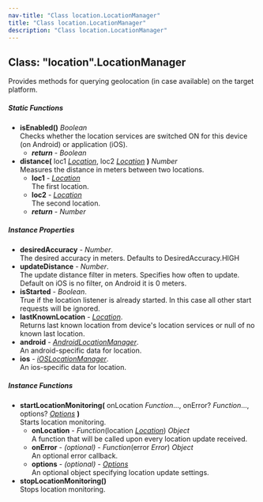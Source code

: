 ```yaml
---
nav-title: "Class location.LocationManager"
title: "Class location.LocationManager"
description: "Class location.LocationManager"
---
```

## Class: "location".LocationManager  
Provides methods for querying geolocation (in case available) on the target platform.

##### Static Functions
 - **isEnabled()** _Boolean_  
     Checks whether the location services are switched ON for this device (on Android) or application (iOS).
   - _**return**_ - _Boolean_
 - **distance(** loc1 [_Location_](../location/Location.md), loc2 [_Location_](../location/Location.md) **)** _Number_  
     Measures the distance in meters between two locations.
   - **loc1** - [_Location_](../location/Location.md)  
     The first location.
   - **loc2** - [_Location_](../location/Location.md)  
     The second location.
   - _**return**_ - _Number_

##### Instance Properties
 - **desiredAccuracy** - _Number_.    
  The desired accuracy in meters. Defaults to DesiredAccuracy.HIGH
 - **updateDistance** - _Number_.    
  The update distance filter in meters. Specifies how often to update. Default on iOS is no filter, on Android it is 0 meters.
 - **isStarted** - _Boolean_.    
  True if the location listener is already started. In this case all other start requests will be ignored.
 - **lastKnownLocation** - [_Location_](../location/Location.md).    
  Returns last known location from device's location services or null of no known last location.
 - **android** - [_AndroidLocationManager_](../location/AndroidLocationManager.md).    
  An android-specific data for location.
 - **ios** - [_iOSLocationManager_](../location/iOSLocationManager.md).    
  An ios-specific data for location.

##### Instance Functions
 - **startLocationMonitoring(** onLocation _Function_..., onError? _Function_..., options? [_Options_](../location/Options.md) **)**  
     Starts location monitoring.
   - **onLocation** - _Function_(location [_Location_](../location/Location.md)) _Object_  
     A function that will be called upon every location update received.
   - **onError** - _(optional)_ - _Function_(error _Error_) _Object_  
     An optional error callback.
   - **options** - _(optional)_ - [_Options_](../location/Options.md)  
     An optional object specifying location update settings.
 - **stopLocationMonitoring()**  
     Stops location monitoring.